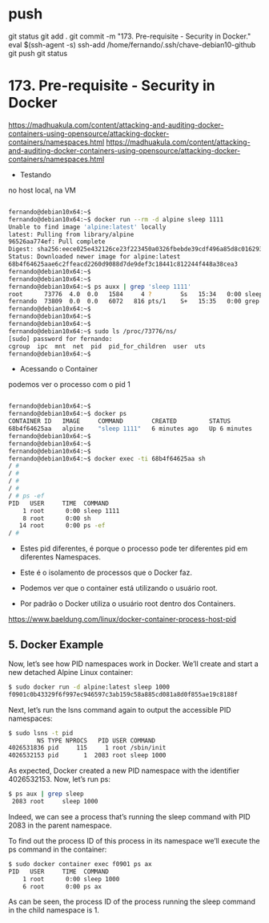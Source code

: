 
# ###################################################################################################################### 
# ###################################################################################################################### 
# ###################################################################################################################### 
# ###################################################################################################################### 
# ###################################################################################################################### 
# push

git status
git add .
git commit -m "173. Pre-requisite - Security in Docker."
eval $(ssh-agent -s)
ssh-add /home/fernando/.ssh/chave-debian10-github
git push
git status



# ###################################################################################################################### 
# ###################################################################################################################### 
# ###################################################################################################################### 
# ###################################################################################################################### 
# ###################################################################################################################### 
# 173. Pre-requisite - Security in Docker


https://madhuakula.com/content/attacking-and-auditing-docker-containers-using-opensource/attacking-docker-containers/namespaces.html
<https://madhuakula.com/content/attacking-and-auditing-docker-containers-using-opensource/attacking-docker-containers/namespaces.html>

- Testando

no host local, na VM

~~~~bash

fernando@debian10x64:~$
fernando@debian10x64:~$ docker run --rm -d alpine sleep 1111
Unable to find image 'alpine:latest' locally
latest: Pulling from library/alpine
96526aa774ef: Pull complete
Digest: sha256:eece025e432126ce23f223450a0326fbebde39cdf496a85d8c016293fc851978
Status: Downloaded newer image for alpine:latest
68b4f64625aae6c2ffeacd2260d9088d7de9def3c18441c812244f448a38cea3
fernando@debian10x64:~$
fernando@debian10x64:~$
fernando@debian10x64:~$ ps auxx | grep 'sleep 1111'
root      73776  4.0  0.0   1584     4 ?        Ss   15:34   0:00 sleep 1111
fernando  73809  0.0  0.0   6072   816 pts/1    S+   15:35   0:00 grep sleep 1111
fernando@debian10x64:~$
fernando@debian10x64:~$
fernando@debian10x64:~$
fernando@debian10x64:~$ sudo ls /proc/73776/ns/
[sudo] password for fernando:
cgroup  ipc  mnt  net  pid  pid_for_children  user  uts
fernando@debian10x64:~$

~~~~

- Acessando o Container

podemos ver o processo com o pid 1

~~~~bash

fernando@debian10x64:~$
fernando@debian10x64:~$ docker ps
CONTAINER ID   IMAGE     COMMAND        CREATED         STATUS         PORTS     NAMES
68b4f64625aa   alpine    "sleep 1111"   6 minutes ago   Up 6 minutes             confident_rubin
fernando@debian10x64:~$
fernando@debian10x64:~$
fernando@debian10x64:~$
fernando@debian10x64:~$ docker exec -ti 68b4f64625aa sh
/ #
/ #
/ #
/ #
/ # ps -ef
PID   USER     TIME  COMMAND
    1 root      0:00 sleep 1111
    8 root      0:00 sh
   14 root      0:00 ps -ef
/ #

~~~~


- Estes pid diferentes, é porque o processo pode ter diferentes pid em diferentes Namespaces.
- Este é o isolamento de processos que o Docker faz.

- Podemos ver que o container está utilizando o usuário root.
- Por padrão o Docker utiliza o usuário root dentro dos Containers.









<https://www.baeldung.com/linux/docker-container-process-host-pid>

## 5. Docker Example

Now, let’s see how PID namespaces work in Docker. We’ll create and start a new detached Alpine Linux container:

~~~~bash
$ sudo docker run -d alpine:latest sleep 1000
f0901c0b43329f6f997ec946597c3ab159c58a885cd081a8d0f855ae19c8188f
~~~~

Next, let’s run the lsns command again to output the accessible PID namespaces:

~~~~bash
$ sudo lsns -t pid
        NS TYPE NPROCS   PID USER COMMAND
4026531836 pid     115     1 root /sbin/init
4026532153 pid       1  2083 root sleep 1000
~~~~

As expected, Docker created a new PID namespace with the identifier 4026532153. Now, let’s run ps:

~~~~bash
$ ps aux | grep sleep
 2083 root     sleep 1000
~~~~

Indeed, we can see a process that’s running the sleep command with PID 2083 in the parent namespace.

To find out the process ID of this process in its namespace we’ll execute the ps command in the container:

~~~~bash
$ sudo docker container exec f0901 ps ax
PID   USER     TIME  COMMAND
    1 root      0:00 sleep 1000
    6 root      0:00 ps ax
~~~~

As can be seen, the process ID of the process running the sleep command in the child namespace is 1. 